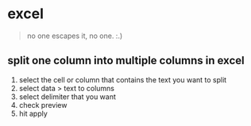 # excel

> no one escapes it, no one. :.)

## split one column into multiple columns in excel

1. select the cell or column that contains the text you want to split
2. select data > text to columns
3. select delimiter that you want
4. check preview
5. hit apply
